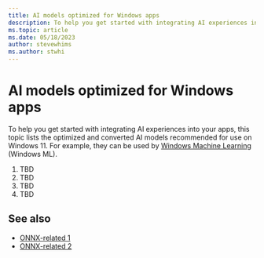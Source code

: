 ```yaml
---
title: AI models optimized for Windows apps
description: To help you get started with integrating AI experiences into your apps, this topic lists the optimized and converted AI models recommended for use on Windows 11.
ms.topic: article
ms.date: 05/18/2023
author: stevewhims
ms.author: stwhi
---
```


# AI models optimized for Windows apps

To help you get started with integrating AI experiences into your apps, this topic lists the optimized and converted AI models recommended for use on Windows 11. For example, they can be used by [Windows Machine Learning](/windows/ai/windows-ml/) (Windows ML).

1. TBD
2. TBD
3. TBD
4. TBD

## See also

* [ONNX-related 1](???)
* [ONNX-related 2](???)
